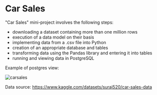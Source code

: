 # Car Sales

"Car Sales" mini-project involves the following steps:
- downloading a dataset containing more than one million rows
- execution of a data model on their basis
- implementing data from a .csv file into Python
- creation of an appropriate database and tables
- transforming data using the Pandas library and entering it into tables
- running and viewing data in PostgreSQL



Example of postgres view:


![carsales](https://github.com/artpat96/Car_Sales/assets/111128309/7df30e89-7951-49ec-9092-f6b96946ed85)


Data source: https://www.kaggle.com/datasets/suraj520/car-sales-data
